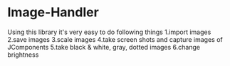 # Image-Handler
Using this library it's very easy to do following things
1.import images
2.save images
3.scale images
4.take screen shots and capture images of JComponents
5.take black & white, gray, dotted images
6.change brightness
